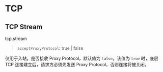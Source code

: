 # TCP

## TCP Stream
tcp.stream

> `acceptProxyProtocol`: true | false

仅用于入站，是否接收 Proxy Protocol，默认值为 `false`。该值为 `true` 时，底层 TCP 连接建立后，请求方必须先发送 Proxy Protocol，否则连接将被关闭。
